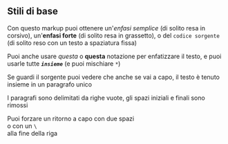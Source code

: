 Stili di base
-------------

Con questo markup puoi ottenere un'*enfasi semplice* (di solito resa in corsivo), un'**enfasi forte** (di solito resa in grassetto), o del `codice sorgente` (di solito reso con un testo a spaziatura fissa)

Puoi anche usare _questa_ o __questa__ notazione per enfatizzare il testo, e puoi usarle tutte _**`insieme`**_ (e puoi mischiare `*`)

Se guardi il sorgente puoi vedere che
anche
se
vai
a
capo,
il testo è tenuto insieme 
in un paragrafo unico

 I paragrafi sono delimitati da righe vuote, gli spazi iniziali e finali sono rimossi

Puoi forzare un ritorno a capo con due spazi  
o con un `\`\
alla fine della riga